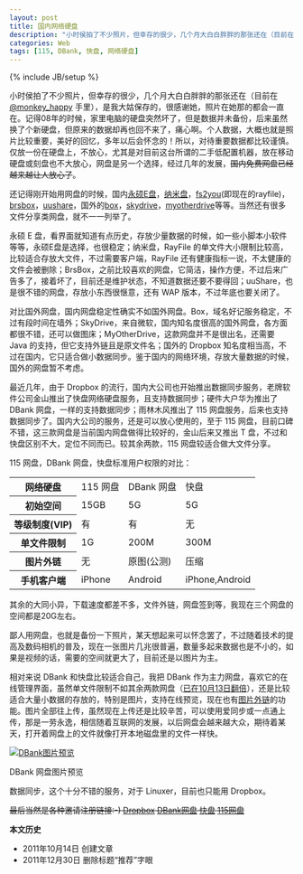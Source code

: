 ```yaml
---
layout: post
title: 国内网络硬盘
description: "小时侯拍了不少照片，但幸存的很少，几个月大白白胖胖的那张还在（目前在 @monkey_happy 手里），是我大姑保存的，很感谢她，照片在她那的都会一直在。记得08年的时候，家里电脑的硬盘突然坏了，但是数据并未备份，后来虽然换了个新硬盘，但原来的数据却再也回不来了，痛心啊。"
categories: Web
tags: [115, DBank, 快盘, 网络硬盘]
---
```

{% include JB/setup %}

小时侯拍了不少照片，但幸存的很少，几个月大白白胖胖的那张还在（目前在 [@monkey_happy](http://weibo.com/1829434337) 手里），是我大姑保存的，很感谢她，照片在她那的都会一直在。记得08年的时候，家里电脑的硬盘突然坏了，但是数据并未备份，后来虽然换了个新硬盘，但原来的数据却再也回不来了，痛心啊。个人数据，大概也就是照片比较重要，美好的回忆，多年以后会怀念的！所以，对待重要数据都比较谨慎。仅放一份在硬盘上，不放心，尤其是对目前这台所谓的二手低配置机器，放在移动硬盘或刻盘也不大放心，网盘是另一个选择，经过几年的发展，<del>国内免费网盘已经越来越让人放心了</del>。

还记得刚开始用网盘的时候，国内[永硕E盘](http://www.ys168.com/)，[纳米盘](http://www.namipan.com/)，[fs2you](http://www.rayfile.com/zh-cn/)(即现在的rayfile)，[brsbox](http://www.brsbox.com/)，[uushare](http://www.uudisc.com/)，国外的[box](http://box.net/)，[skydrive](http://skydrive.live.com/)，[myotherdrive](http://www.myotherdrive.com/)等等。当然还有很多文件分享类网盘，就不一一列举了。

永硕 E 盘，看界面就知道有点历史，存放少量数据的时候，如一些小脚本小软件等等，永硕E盘是选择，也很稳定；纳米盘，RayFile 的单文件大小限制比较高，比较适合存放大文件，不过需要客户端，RayFile 还有健康指标一说，不太健康的文件会被删除；BrsBox，之前比较喜欢的网盘，它简洁，操作方便，不过后来广告多了，接着坏了，目前还是维护状态，不知道数据还要不要得回；uuShare，也是很不错的网盘，存放小东西很惬意，还有 WAP 版本，不过年底也要关闭了。

对比国外网盘，国内网盘稳定性确实不如国外网盘。Box，域名好记服务稳定，不过有段时间在墙外；SkyDrive，来自微软，国内知名度很高的国外网盘，各方面都很不错，还可以做图床；MyOtherDrive，这款网盘并不是很出名，还需要 Java 的支持，但它支持外链且是原文件名；国外的 Dropbox 知名度相当高，不过在国内，它只适合做小数据同步。鉴于国内的网络环境，存放大量数据的时候，国外的网盘暂不考虑。

最近几年，由于 Dropbox 的流行，国内大公司也开始推出数据同步服务，老牌软件公司金山推出了快盘网络硬盘服务，且支持数据同步；硬件大户华为推出了 DBank 网盘，一样的支持数据同步；雨林木风推出了 115 网盘服务，后来也支持数据同步了。国内大公司的服务，还是可以放心使用的，至于 115 网盘，目前口碑不错，这三款网盘是当前国内网盘做得比较好的，金山后来又推出 T 盘，不过和快盘区别不大，定位不同而已。较其余两款，115 网盘较适合做大文件分享。

115 网盘，DBank 网盘，快盘标准用户权限的对比：

<table id="tabulation">
<tr>
  <th>网络硬盘</th>
  <td>115 网盘</td>
  <td>DBank 网盘</td>
  <td>快盘</td>
</tr>
<tr>
  <th>初始空间</th>
  <td>15GB</td>
  <td>5G</td>
  <td>5G</td>
</tr>
<tr>
  <th>等级制度(VIP)</th>
  <td>有</td>
  <td>有</td>
  <td>无</td>
</tr>
<tr>
  <th>单文件限制</th>
  <td>1G</td>
  <td>200M</td>
  <td>300M</td>
</tr>
<tr>
  <th>图片外链</th>
  <td>无</td>
  <td>原图(公测)</td>
  <td>压缩</td>
</tr>
<tr>
  <th>手机客户端</th>
  <td>iPhone</td>
  <td>Android</td>
  <td>iPhone,Android</td>
</tr>
</table>

其余的大同小异，下载速度都差不多，文件外链，网盘签到等，我现在三个网盘的空间都是20G左右。

鄙人用网盘，也就是备份一下照片，某天想起来可以怀念罢了，不过随着技术的提高及数码相机的普及，现在一张图片几兆很普遍，数量多起来数据也是不小的，如果是视频的话，需要的空间就更大了，目前还是以图片为主。

相对来说 DBank 和快盘比较适合自己，我把 DBank 作为主力网盘，喜欢它的在线管理界面，虽然单文件限制不如其余两款网盘（[已在10月13日翻倍](http://bbs.dbank.com/viewthread.php?tid=44218)），还是比较适合大量小数据的存放的，特别是图片，支持在线预览，现在也有[图片外链](http://bbs.dbank.com/viewthread.php?tid=43637)的功能。图片全部往上传，虽然现在上传还是比较辛苦，可以使用爱同步或一点通上传，那是一劳永逸，相信随着互联网的发展，以后网盘会越来越大众，期待着某天，打开着网盘上的文件就像打开本地磁盘里的文件一样快。

[![DBank图片预览](http://i951.photobucket.com/albums/ad353/Fooleap/Blog/Fooleap/dbank-view.png)](http://i951.photobucket.com/albums/ad353/Fooleap/Blog/Fooleap/dbank-view.png)

DBank 网盘图片预览

数据同步，这个十分不错的服务，对于 Linuxer，目前也只能用 Dropbox。

<del>最后当然是各种邀请注册链接:-) [Dropbox](http://db.tt/3B0l7iB) [DBank网盘](http://www.dbank.com/inviter/439421) [快盘](http://www.kuaipan.cn/register/?invite=ni0g4k) [115网盘](http://115.com/invite/59b14)</del>

**本文历史**

* 2011年10月14日  创建文章
* 2011年12月30日  删除标题“推荐”字眼
